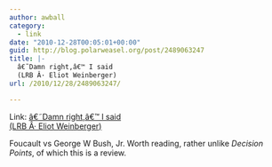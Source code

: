 ```yaml
---
author: awball
category:
  - link
date: "2010-12-28T00:05:01+00:00"
guid: http://blog.polarweasel.org/post/2489063247
title: |-
  â€˜Damn right,â€™ I said
  (LRB Â· Eliot Weinberger)
url: /2010/12/28/2489063247/

---
```

Link: [â€˜Damn right,â€™ I said\
(LRB Â· Eliot Weinberger)](http://www.lrb.co.uk/v33/n01/eliot-weinberger/damn-right-i-said/print)

Foucault vs George W Bush, Jr. Worth reading, rather unlike _Decision Points_, of which this is a review.
